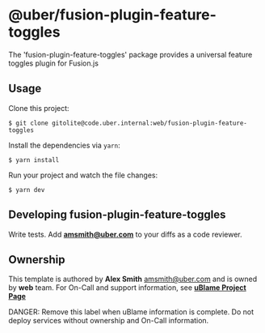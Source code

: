 # @uber/fusion-plugin-feature-toggles

The &#39;fusion-plugin-feature-toggles&#39; package provides a universal feature toggles plugin for Fusion.js

## Usage

Clone this project:

```
$ git clone gitolite@code.uber.internal:web/fusion-plugin-feature-toggles
```

Install the dependencies via `yarn`:

```
$ yarn install
```

Run your project and watch the file changes:

```
$ yarn dev
```

## Developing fusion-plugin-feature-toggles

Write tests. Add **amsmith@uber.com** to your diffs as a code reviewer.

## Ownership

This template is authored by **Alex Smith** <amsmith@uber.com> and is owned by **web** team. For On-Call and support information, see **[uBlame Project Page](https://ublame.uberinternal.com/TODO)**

DANGER: Remove this label when uBlame information is complete. Do not deploy services without ownership and On-Call information.
